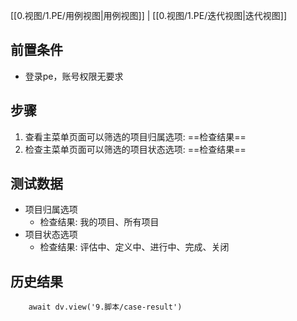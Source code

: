 [[0.视图/1.PE/用例视图|用例视图]] | [[0.视图/1.PE/迭代视图|迭代视图]]

## 前置条件

- 登录pe，账号权限无要求

## 步骤

1. 查看主菜单页面可以筛选的项目归属选项: ==检查结果==
2. 检查主菜单页面可以筛选的项目状态选项: ==检查结果==

## 测试数据

- 项目归属选项
	- 检查结果: 我的项目、所有项目
- 项目状态选项
	- 检查结果: 评估中、定义中、进行中、完成、关闭

## 历史结果

```dataviewjs
    await dv.view('9.脚本/case-result')
```
